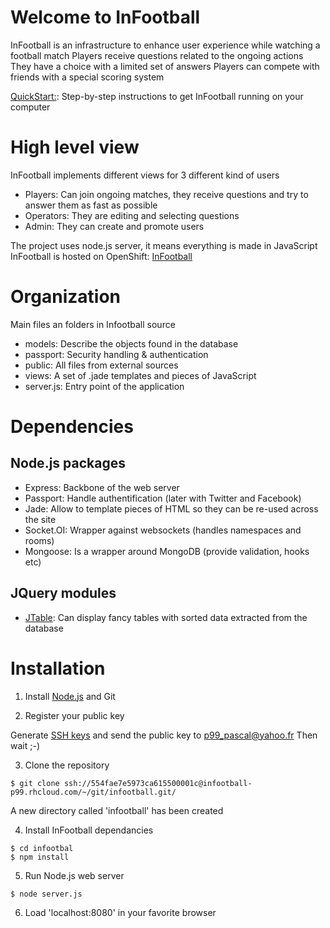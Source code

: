 # Welcome to InFootball

InFootball is an infrastructure to enhance user experience while watching a football match
Players receive questions related to the ongoing actions
They have a choice with a limited set of answers
Players can compete with friends with a special scoring system

[QuickStart:](#Installation): Step-by-step instructions to get InFootball running on your computer

# High level view

InFootball implements different views for 3 different kind of users
- Players: Can join ongoing matches, they receive questions and try to answer them as fast as possible
- Operators: They are editing and selecting questions
- Admin: They can create and promote users

The project uses node.js server, it means everything is made in JavaScript
InFootball is hosted on OpenShift: [InFootball](https://infootball-p99.rhcloud.com/home)

# Organization

Main files an folders in Infootball source

- models: Describe the objects found in the database
- passport: Security handling & authentication
- public: All files from external sources
- views: A set of .jade templates and pieces of JavaScript
- server.js: Entry point of the application

# Dependencies

## Node.js packages

- Express: Backbone of the web server
- Passport: Handle authentification (later with Twitter and Facebook)
- Jade: Allow to template pieces of HTML so they can be re-used across the site
- Socket.OI: Wrapper against websockets (handles namespaces and rooms)
- Mongoose: Is a wrapper around MongoDB (provide validation, hooks etc)

## JQuery modules

- [JTable](http://www.jtable.org): Can display fancy tables with sorted data extracted from the database

# Installation

1. Install [Node.js](https://nodejs.org) and Git

2. Register your public key

Generate [SSH keys](https://help.github.com/articles/generating-ssh-keys/) and send the public key to p99_pascal@yahoo.fr
Then wait ;-)

3. Clone the repository

```
$ git clone ssh://554fae7e5973ca615500001c@infootball-p99.rhcloud.com/~/git/infootball.git/
```
A new directory called 'infootball' has been created

4. Install InFootball dependancies

```
$ cd infootbal
$ npm install
```

5. Run Node.js web server
```
$ node server.js
```

6. Load 'localhost:8080' in your favorite browser
